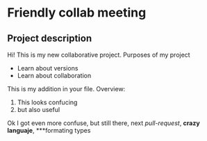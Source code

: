 # Friendly collab meeting

## Project description

Hi! This is my new collaborative project. 
Purposes of my project

- Learn about versions
- Learn about collaboration

This is my addition in your file. Overview:
1. This looks confucing 
2. but also useful

Ok I got even more confuse, but still there, next *pull-request*, **crazy languaje**, ***formating types
